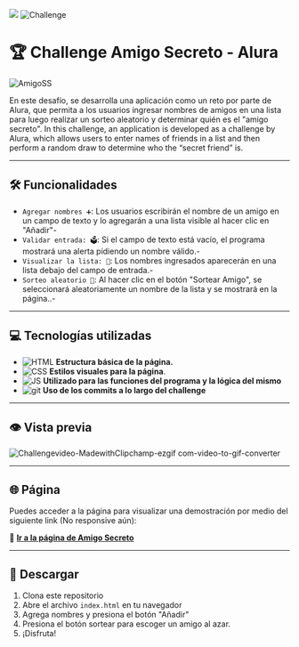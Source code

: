  ![](https://img.shields.io/badge/Desarrollador-GhCarlozz-blue) ![Challenge](https://img.shields.io/badge/Desafio-Finalizado!-green?labelColor=grey&style=flat&logo=checkmarx)
 # 🏆 Challenge Amigo Secreto - Alura 

![AmigoSS](https://github.com/user-attachments/assets/e5c4e4fa-005d-4ec9-914a-a2ce75d75ace)

En este desafío, se desarrolla una aplicación como un reto por parte de Alura, que permita a los usuarios ingresar nombres de amigos en una lista para luego realizar un sorteo aleatorio y determinar quién es el "amigo secreto".
In this challenge, an application is developed as a challenge by Alura, which allows users to enter names of friends in a list and then perform a random draw to determine who the “secret friend” is.
______

## 🛠️ Funcionalidades  
- `Agregar nombres ➕`: Los usuarios escribirán el nombre de un amigo en un campo de texto y lo agregarán a una lista visible al hacer clic en "Añadir"-
- `Validar entrada: 🗳️`:  Si el campo de texto está vacío, el programa mostrará una alerta pidiendo un nombre válido.-
- `Visualizar la lista: 📃`: Los nombres ingresados aparecerán en una lista debajo del campo de entrada.-
- `Sorteo aleatorio 🎉`: Al hacer clic en el botón "Sortear Amigo", se seleccionará aleatoriamente un nombre de la lista y se mostrará en la página..-

______
## 💻 Tecnologías utilizadas 
- ![HTML](https://img.shields.io/badge/HTML-grey?style=plastic&logo=html5) **Estructura básica de la página.**
- ![CSS](https://img.shields.io/badge/CSS-grey?style=plastic&logo=css3) **Estilos visuales para la página**.
- ![JS](https://img.shields.io/badge/JS-grey?style=plastic&logo=javascript) **Utilizado para las funciones del programa y la lógica del mismo**
- ![git](https://img.shields.io/badge/git-grey?style=plastic&logo=git) **Uso de los commits a lo largo del challenge**
______
## 👁️ Vista previa


![Challengevideo-MadewithClipchamp-ezgif com-video-to-gif-converter](https://github.com/user-attachments/assets/114b3afa-d33a-4af1-9042-209bc1464c68)





_______
## 🌐 Página 
Puedes acceder a la página para visualizar una demostración por medio del siguiente link (No responsive aún):

🎉 **[Ir a la página de Amigo Secreto](https://lgarciabode.github.io/amigo-secreto/)**  
______

## 🚀 Descargar
1. Clona este repositorio
2. Abre el archivo `index.html` en tu navegador
3. Agrega nombres y presiona el botón "Añadir"
4. Presiona el botón sortear para escoger un amigo al azar.
5. ¡Disfruta!

